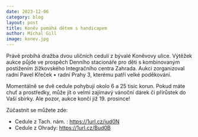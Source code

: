 ```yaml
---
date: 2023-12-06
category: blog
layout: post
title: Koněv pomáhá dětem s handicapem
author: Michal Gill
image: konev.jpg
---
```


Právě probíhá dražba dvou uličních cedulí z bývalé Koněvovy ulice. Výtěžek aukce půjde ve prospěch Denního stacionáře pro děti s kombinovaným postižením žižkovského Integračního centra Zahrada. Aukci zorganizoval radní Pavel Křeček • radní Prahy 3, kterému patří velké poděkování.

Momentálně se dvě cedule pohybují okolo 6 a 25 tisíc korun. Pokud máte chuť a prostředky, může jít o velmi zajímavý vánoční dárek či přírůstek do Vaší sbírky. Ale pozor, aukce končí již 19. prosince!

Zúčastnit se můžete zde: 
- Cedule z Tach. nám. : https://1url.cz/iud0N
- Cedule z Ohrady: https://1url.cz/Bud0B


